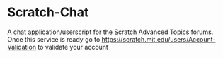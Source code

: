 # Scratch-Chat
A chat application/userscript for the Scratch Advanced Topics forums.
Once this service is ready go to https://scratch.mit.edu/users/Account-Validation to validate your account
